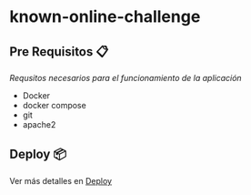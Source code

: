 # known-online-challenge

## Pre Requisitos :clipboard:

_Requsitos necesarios para el funcionamiento de la aplicación_ 

- Docker
- docker compose
- git
- apache2

## Deploy :package:

Ver más detalles en  [Deploy](https://github.com/francodevarg/known-online-challenge/blob/develop/DEPLOY.md)